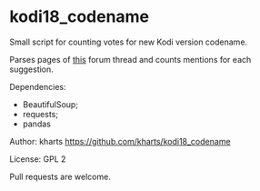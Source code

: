 # kodi18_codename
Small script for counting votes for new Kodi version codename.

Parses pages of [this](http://forum.kodi.tv/showthread.php?tid=282241) forum 
thread and counts mentions for each suggestion.

Dependencies:

- BeautifulSoup;
- requests;
- pandas

Author: kharts
https://github.com/kharts/kodi18_codename

License: GPL 2

Pull requests are welcome.